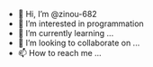 - 👋 Hi, I’m @zinou-682
- 👀 I’m interested in programmation
- 🌱 I’m currently learning ...
- 💞️ I’m looking to collaborate on ...
- 📫 How to reach me ...

<!---
zinou-682/zinou-682 is a ✨ special ✨ repository because its `README.md` (this file) appears on your GitHub profile.
You can click the Preview link to take a look at your changes.
--->

